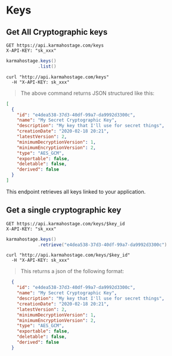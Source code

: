 # Keys

## Get All Cryptographic keys

```http
GET https://api.karmahostage.com/keys
X-API-KEY: "sk_xxx"
```

```java
karmahostage.keys()
            .list()
```

```shell
curl "http://api.karmahostage.com/keys"
  -H "X-API-KEY: sk_xxx"
```

> The above command returns JSON structured like this:

```json
[
  {
    "id": "e4dea538-37d3-40df-99a7-da9992d3300c",
    "name": "My Secret Cryptographic Key",
    "description": "My key that I'll use for secret things",
    "creationDate": "2020-02-18 20:21",
    "latestVersion": 2,
    "minimumDecryptionVersion": 1,
    "minimumEncryptionVersion": 2,  
    "type": "AES_GCM",
    "exportable": false,
    "deletable": false,
    "derived": false
  }
]
```

This endpoint retrieves all keys linked to your application.

## Get a single cryptographic key

```http
GET https://api.karmahostage.com/keys/$key_id
X-API-KEY: "sk_xxx"
```

```java
karmahostage.keys()
            .retrieve("e4dea538-37d3-40df-99a7-da9992d3300c")
```

```shell
curl "http://api.karmahostage.com/keys/$key_id"
  -H "X-API-KEY: sk_xxx"
```

> This returns a json of the following format:

```json
  {
    "id": "e4dea538-37d3-40df-99a7-da9992d3300c",
    "name": "My Secret Cryptographic Key",
    "description": "My key that I'll use for secret things",
    "creationDate": "2020-02-18 20:21",
    "latestVersion": 2,
    "minimumDecryptionVersion": 1,
    "minimumEncryptionVersion": 2,  
    "type": "AES_GCM",
    "exportable": false,
    "deletable": false,
    "derived": false
  }
```

